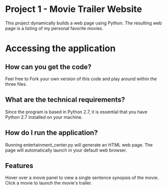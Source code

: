# Project 1 - Movie Trailer Website
This project dynamically builds a web page using Python. The resulting web page is a listing of my personal favorite movies.

# Accessing the application
## How can you get the code?
Feel free to Fork your own version of this code and play around within the three files.

## What are the technical requirements?
Since the program is based in Python 2.7, it is essential that you have Python 2.7 installed on your machine.

## How do I run the application?
Running entertainment_center.py will generate an HTML web page. The page will automatically launch in your default web browser. 

## Features
Hover over a movie panel to view a single sentence synopsis of the movie.
Click a movie to launch the movie's trailer.
